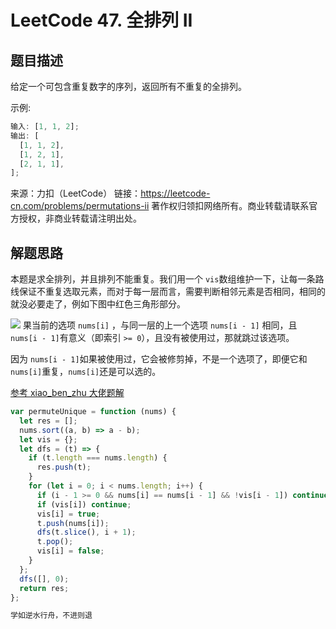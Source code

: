 # LeetCode 47. 全排列 II

## 题目描述

给定一个可包含重复数字的序列，返回所有不重复的全排列。

示例:

```javascript
输入: [1, 1, 2];
输出: [
  [1, 1, 2],
  [1, 2, 1],
  [2, 1, 1],
];
```

来源：力扣（LeetCode）
链接：https://leetcode-cn.com/problems/permutations-ii
著作权归领扣网络所有。商业转载请联系官方授权，非商业转载请注明出处。

## 解题思路

本题是求全排列，并且排列不能重复。我们用一个 `vis`数组维护一下，让每一条路线保证不重复选取元素，而对于每一层而言，需要判断相邻元素是否相同，相同的就没必要走了，例如下图中红色三角形部分。

![](https://img-blog.csdnimg.cn/20200918150912430.png?x-oss-process=image/watermark,type_ZmFuZ3poZW5naGVpdGk,shadow_10,text_aHR0cHM6Ly9ibG9nLmNzZG4ubmV0L3dlaXhpbl80MjQyOTcxOA==,size_16,color_FFFFFF,t_70#pic_center)
果当前的选项 `nums[i]` ，与同一层的上一个选项 `nums[i - 1]` 相同，且 `nums[i - 1]`有意义（即索引 `>= 0`），且没有被使用过，那就跳过该选项。

因为 `nums[i - 1]`如果被使用过，它会被修剪掉，不是一个选项了，即便它和 `nums[i]`重复，`nums[i]`还是可以选的。

<a href="https://leetcode-cn.com/problems/permutations-ii/solution/shou-hua-tu-jie-li-yong-yue-shu-tiao-jian-chong-fe/">参考 xiao_ben_zhu 大佬题解</a>

```javascript
var permuteUnique = function (nums) {
  let res = [];
  nums.sort((a, b) => a - b);
  let vis = {};
  let dfs = (t) => {
    if (t.length === nums.length) {
      res.push(t);
    }
    for (let i = 0; i < nums.length; i++) {
      if (i - 1 >= 0 && nums[i] == nums[i - 1] && !vis[i - 1]) continue;
      if (vis[i]) continue;
      vis[i] = true;
      t.push(nums[i]);
      dfs(t.slice(), i + 1);
      t.pop();
      vis[i] = false;
    }
  };
  dfs([], 0);
  return res;
};
```

```javascript
学如逆水行舟，不进则退
```
